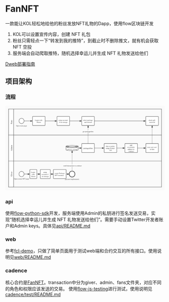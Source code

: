 # FanNFT

一款能让KOL轻松地给他的粉丝发放NFT礼物的Dapp，使用flow区块链开发

1. KOL可以设置宣传内容，创建 NFT 礼包
2. 粉丝只需轻点一下“转发到我的推特”，到截止时不删除推文，就有机会获取 NFT 空投
3. 服务端会自动爬取推特，随机选择幸运儿并生成 NFT 礼物发送给他们

[Dweb部署指南](https://dweb.script.money/posts/dweb_guide_cn)

## 项目架构

### 流程

![overview](overview.jpg)

### api

使用[flow-python-sdk](https://github.com/janezpodhostnik/flow-py-sdk/)开发，服务端使用Admin的私钥进行签名发送交易，实现“随机选择幸运儿并生成 NFT 礼物发送给他们”。需要手动设置Twitter开发者账户和Admin keys。具体见[api/README.md](./api/README.md)

### web

参考[fcl-demo](https://github.com/portto/fcl-demo)，只做了简单页面用于测试web端和合约交互的所有接口。使用说明见[web/README.md](./web/README.md)

### cadence

核心合约是[FanNFT](./contract/FanNFT.cdc)。transaction中分为giver、admin、fans文件夹，对应不同的角色和权限应该发送的交易。
使用[flow-js-testing](https://github.com/onflow/flow-js-testing)进行测试，使用说明见[cadence/test/README.md](./cadence/test/README.md)